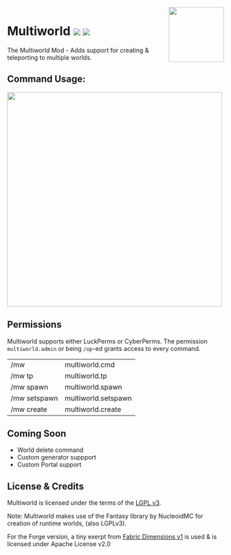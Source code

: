 <img src="https://cdn.modrinth.com/data/fgvoNDL1/icon.gif" align="right" height="128">

# Multiworld ![](http://cf.way2muchnoise.eu/multiworld-fabric.svg) ![](http://cf.way2muchnoise.eu/versions/multiworld-fabric.svg)
The Multiworld Mod - Adds support for creating & teleporting to multiple worlds. 

 
## Command Usage:
<img src="https://user-images.githubusercontent.com/16439221/147537366-4e4f6cd3-e2cd-433a-b801-d7169a4f21d2.png" width="500">

## Permissions

Multiworld supports either LuckPerms or CyberPerms.
The permission `multiworld.admin` or being `/op`-ed grants access to every command.

|      |     |
|------|-----|
| /mw  | multiworld.cmd |
| /mw tp | multiworld.tp |
| /mw spawn | multiworld.spawn |
| /mw setspawn | multiworld.setspawn |
| /mw create | multiworld.create |

 
## Coming Soon

- World delete command
- Custom generator suppport
- Custom Portal support

## License & Credits

Multiworld is licensed under the terms of the [LGPL v3](LICENSE).

Note: Multiworld makes use of the Fantasy library by NucleoidMC for creation of runtime worlds, (also LGPLv3).

For the Forge version, a tiny exerpt from [Fabric Dimensions v1](https://github.com/FabricMC/fabric/blob/1.18/fabric-dimensions-v1/src/main/java/net/fabricmc/fabric/impl/dimension/FabricDimensionInternals.java#L45) is used & is licensed under Apache License v2.0